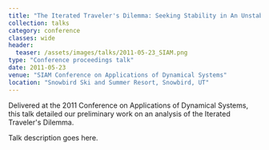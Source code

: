 ```yaml
---
title: "The Iterated Traveler's Dilemma: Seeking Stability in An Unstable Action Space"
collection: talks
category: conference
classes: wide
header: 
  teaser: /assets/images/talks/2011-05-23_SIAM.png
type: "Conference proceedings talk"
date: 2011-05-23
venue: "SIAM Conference on Applications of Dynamical Systems"
location: "Snowbird Ski and Summer Resort, Snowbird, UT"
---
```


Delivered at the 2011 Conference on Applications of Dynamical Systems, this talk detailed our preliminary work on an analysis of the Iterated Traveler's Dilemma.

Talk description goes here.
